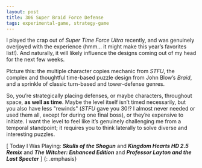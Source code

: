 ```yaml
---
layout: post
title: 306 Super Braid Force Defense
tags: experimental-game, strategy-game
---
```

I played the crap out of *Super Time Force Ultra* recently, and was genuinely overjoyed with the experience (hmm… it might make this year’s favorites list!). And naturally, it will likely influence the designs coming out of my head for the next few weeks.

Picture this: the multiple character copies mechanic from *STFU*, the complex and thoughtful time-based puzzle design from John Blow’s *Braid*, and a sprinkle of classic turn-based and tower-defense genres.

So, you’re strategically placing defenses, or maybe characters, throughout space, **as well as time**.  Maybe the level itself isn’t timed necessarily, but you also have less "rewinds" (*STFU* gave you 30!? I almost never needed or used them all, except for during one final boss), or they’re expensive to initiate. I want the level to feel like it’s genuinely challenging me from a temporal standpoint; it requires you to think laterally to solve diverse and interesting puzzles.

[ Today I Was Playing: ***Skulls of the Shogun*** and ***Kingdom Hearts HD 2.5 Remix*** and ***The Witcher: Enhanced Edition*** and ***Professor Layton and the Last Specter*** ]
{: .emphasis}

